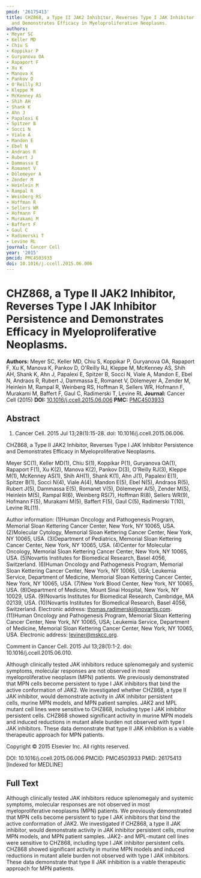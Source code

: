 ```yaml
---
pmid: '26175413'
title: CHZ868, a Type II JAK2 Inhibitor, Reverses Type I JAK Inhibitor Persistence
  and Demonstrates Efficacy in Myeloproliferative Neoplasms.
authors:
- Meyer SC
- Keller MD
- Chiu S
- Koppikar P
- Guryanova OA
- Rapaport F
- Xu K
- Manova K
- Pankov D
- O'Reilly RJ
- Kleppe M
- McKenney AS
- Shih AH
- Shank K
- Ahn J
- Papalexi E
- Spitzer B
- Socci N
- Viale A
- Mandon E
- Ebel N
- Andraos R
- Rubert J
- Dammassa E
- Romanet V
- Dölemeyer A
- Zender M
- Heinlein M
- Rampal R
- Weinberg RS
- Hoffman R
- Sellers WR
- Hofmann F
- Murakami M
- Baffert F
- Gaul C
- Radimerski T
- Levine RL
journal: Cancer Cell
year: '2015'
pmcid: PMC4503933
doi: 10.1016/j.ccell.2015.06.006
---
```


# CHZ868, a Type II JAK2 Inhibitor, Reverses Type I JAK Inhibitor Persistence and Demonstrates Efficacy in Myeloproliferative Neoplasms.
**Authors:** Meyer SC, Keller MD, Chiu S, Koppikar P, Guryanova OA, Rapaport F, Xu K, Manova K, Pankov D, O'Reilly RJ, Kleppe M, McKenney AS, Shih AH, Shank K, Ahn J, Papalexi E, Spitzer B, Socci N, Viale A, Mandon E, Ebel N, Andraos R, Rubert J, Dammassa E, Romanet V, Dölemeyer A, Zender M, Heinlein M, Rampal R, Weinberg RS, Hoffman R, Sellers WR, Hofmann F, Murakami M, Baffert F, Gaul C, Radimerski T, Levine RL
**Journal:** Cancer Cell (2015)
**DOI:** [10.1016/j.ccell.2015.06.006](https://doi.org/10.1016/j.ccell.2015.06.006)
**PMC:** [PMC4503933](https://www.ncbi.nlm.nih.gov/pmc/articles/PMC4503933/)

## Abstract

1. Cancer Cell. 2015 Jul 13;28(1):15-28. doi: 10.1016/j.ccell.2015.06.006.

CHZ868, a Type II JAK2 Inhibitor, Reverses Type I JAK Inhibitor Persistence and 
Demonstrates Efficacy in Myeloproliferative Neoplasms.

Meyer SC(1), Keller MD(1), Chiu S(1), Koppikar P(1), Guryanova OA(1), Rapaport 
F(1), Xu K(2), Manova K(2), Pankov D(3), O'Reilly RJ(3), Kleppe M(1), McKenney 
AS(1), Shih AH(1), Shank K(1), Ahn J(1), Papalexi E(1), Spitzer B(1), Socci 
N(4), Viale A(4), Mandon E(5), Ebel N(5), Andraos R(5), Rubert J(5), Dammassa 
E(5), Romanet V(5), Dölemeyer A(5), Zender M(5), Heinlein M(5), Rampal R(6), 
Weinberg RS(7), Hoffman R(8), Sellers WR(9), Hofmann F(5), Murakami M(5), 
Baffert F(5), Gaul C(5), Radimerski T(10), Levine RL(11).

Author information:
(1)Human Oncology and Pathogenesis Program, Memorial Sloan Kettering Cancer 
Center, New York, NY 10065, USA.
(2)Molecular Cytology, Memorial Sloan Kettering Cancer Center, New York, NY 
10065, USA.
(3)Department of Pediatrics, Memorial Sloan Kettering Cancer Center, New York, 
NY 10065, USA.
(4)Center for Molecular Oncology, Memorial Sloan Kettering Cancer Center, New 
York, NY 10065, USA.
(5)Novartis Institutes for Biomedical Research, Basel 4056, Switzerland.
(6)Human Oncology and Pathogenesis Program, Memorial Sloan Kettering Cancer 
Center, New York, NY 10065, USA; Leukemia Service, Department of Medicine, 
Memorial Sloan Kettering Cancer Center, New York, NY 10065, USA.
(7)New York Blood Center, New York, NY 10065, USA.
(8)Department of Medicine, Mount Sinai Hospital, New York, NY 10029, USA.
(9)Novartis Institutes for Biomedical Research, Cambridge, MA 02139, USA.
(10)Novartis Institutes for Biomedical Research, Basel 4056, Switzerland. 
Electronic address: thomas.radimerski@novartis.com.
(11)Human Oncology and Pathogenesis Program, Memorial Sloan Kettering Cancer 
Center, New York, NY 10065, USA; Leukemia Service, Department of Medicine, 
Memorial Sloan Kettering Cancer Center, New York, NY 10065, USA. Electronic 
address: leviner@mskcc.org.

Comment in
    Cancer Cell. 2015 Jul 13;28(1):1-2. doi: 10.1016/j.ccell.2015.06.010.

Although clinically tested JAK inhibitors reduce splenomegaly and systemic 
symptoms, molecular responses are not observed in most myeloproliferative 
neoplasm (MPN) patients. We previously demonstrated that MPN cells become 
persistent to type I JAK inhibitors that bind the active conformation of JAK2. 
We investigated whether CHZ868, a type II JAK inhibitor, would demonstrate 
activity in JAK inhibitor persistent cells, murine MPN models, and MPN patient 
samples. JAK2 and MPL mutant cell lines were sensitive to CHZ868, including type 
I JAK inhibitor persistent cells. CHZ868 showed significant activity in murine 
MPN models and induced reductions in mutant allele burden not observed with type 
I JAK inhibitors. These data demonstrate that type II JAK inhibition is a viable 
therapeutic approach for MPN patients.

Copyright © 2015 Elsevier Inc. All rights reserved.

DOI: 10.1016/j.ccell.2015.06.006
PMCID: PMC4503933
PMID: 26175413 [Indexed for MEDLINE]

## Full Text

Although clinically tested JAK inhibitors reduce splenomegaly and systemic symptoms, molecular responses are not observed in most myeloproliferative neoplasms (MPN) patients. We previously demonstrated that MPN cells become persistent to type I JAK inhibitors that bind the active conformation of JAK2. We investigated if CHZ868, a type II JAK inhibitor, would demonstrate activity in JAK inhibitor persistent cells, murine MPN models, and MPN patient samples. JAK2- and MPL-mutant cell lines were sensitive to CHZ868, including type I JAK inhibitor persistent cells. CHZ868 showed significant activity in murine MPN models and induced reductions in mutant allele burden not observed with type I JAK inhibitors. These data demonstrate that type II JAK inhibition is a viable therapeutic approach for MPN patients.
